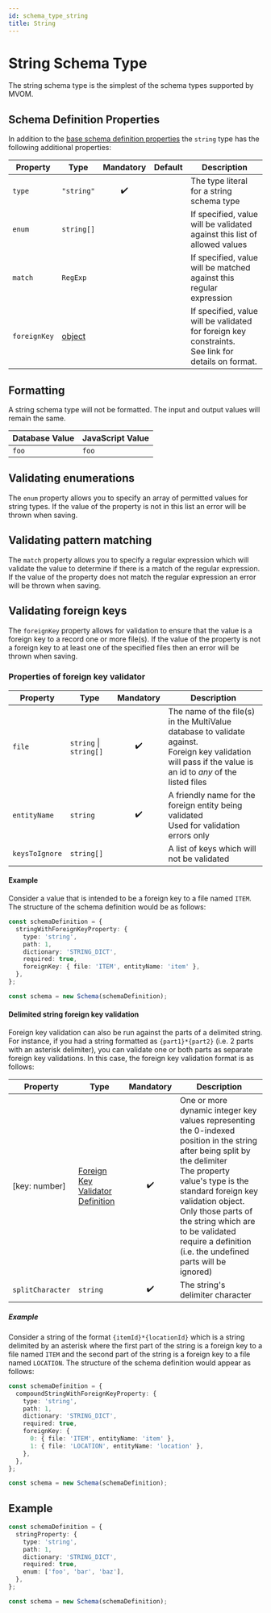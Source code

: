 ```yaml
---
id: schema_type_string
title: String
---
```


# String Schema Type

The string schema type is the simplest of the schema types supported by MVOM.

## Schema Definition Properties

In addition to the [base schema definition properties](../schema_basics#properties-common-to-all-schema-definitions) the `string` type has the following additional properties:

| Property     | Type                               |     Mandatory      | Default | Description                                                                                             |
| ------------ | ---------------------------------- | :----------------: | ------- | ------------------------------------------------------------------------------------------------------- |
| `type`       | `"string"`                         | :heavy_check_mark: |         | The type literal for a string schema type                                                               |
| `enum`       | `string[]`                         |                    |         | If specified, value will be validated against this list of allowed values                               |
| `match`      | `RegExp`                           |                    |         | If specified, value will be matched against this regular expression                                     |
| `foreignKey` | [object](#validating-foreign-keys) |                    |         | If specified, value will be validated for foreign key constraints.<br/> See link for details on format. |

## Formatting

A string schema type will not be formatted. The input and output values will remain the same.

| Database Value | JavaScript Value |
| -------------- | ---------------- |
| `foo`          | `foo`            |

## Validating enumerations

The `enum` property allows you to specify an array of permitted values for string types. If the value of the property is not in this list an error will be thrown when saving.

## Validating pattern matching

The `match` property allows you to specify a regular expression which will validate the value to determine if there is a match of the regular expression. If the value of the property does not match the regular expression an error will be thrown when saving.

## Validating foreign keys

The `foreignKey` property allows for validation to ensure that the value is a foreign key to a record one or more file(s). If the value of the property is not a foreign key to at least one of the specified files then an error will be thrown when saving.

### Properties of foreign key validator

| Property       | Type                   |     Mandatory      | Description                                                                                                                                                     |
| -------------- | ---------------------- | :----------------: | --------------------------------------------------------------------------------------------------------------------------------------------------------------- |
| `file`         | `string` \| `string[]` | :heavy_check_mark: | The name of the file(s) in the MultiValue database to validate against.<br/>Foreign key validation will pass if the value is an id to _any_ of the listed files |
| `entityName`   | `string`               | :heavy_check_mark: | A friendly name for the foreign entity being validated<br/>Used for validation errors only                                                                      |
| `keysToIgnore` | `string[]`             |                    | A list of keys which will not be validated                                                                                                                      |

#### Example

Consider a value that is intended to be a foreign key to a file named `ITEM`. The structure of the schema definition would be as follows:

```ts
const schemaDefinition = {
  stringWithForeignKeyProperty: {
    type: 'string',
    path: 1,
    dictionary: 'STRING_DICT',
    required: true,
    foreignKey: { file: 'ITEM', entityName: 'item' },
  },
};

const schema = new Schema(schemaDefinition);
```

#### Delimited string foreign key validation

Foreign key validation can also be run against the parts of a delimited string. For instance, if you had a string formatted as `{part1}*{part2}` (i.e. 2 parts with an asterisk delimiter), you can validate one or both parts as separate foreign key validations. In this case, the foreign key validation format is as follows:

| Property         | Type                                                                     |     Mandatory      | Description                                                                                                                                                                                                                                                                                                                           |
| ---------------- | ------------------------------------------------------------------------ | :----------------: | ------------------------------------------------------------------------------------------------------------------------------------------------------------------------------------------------------------------------------------------------------------------------------------------------------------------------------------- |
| [key: number]    | [Foreign Key Validator Definition](#properties-of-foreign-key-validator) | :heavy_check_mark: | One or more dynamic integer key values representing the 0-indexed position in the string after being split by the delimiter<br/>The property value's type is the standard foreign key validation object.<br/>Only those parts of the string which are to be validated require a definition (i.e. the undefined parts will be ignored) |
| `splitCharacter` | `string`                                                                 | :heavy_check_mark: | The string's delimiter character                                                                                                                                                                                                                                                                                                      |

##### Example

Consider a string of the format `{itemId}*{locationId}` which is a string delimited by an asterisk where the first part of the string is a foreign key to a file named `ITEM` and the second part of the string is a foreign key to a file named `LOCATION`. The structure of the schema definition would appear as follows:

```ts
const schemaDefinition = {
  compoundStringWithForeignKeyProperty: {
    type: 'string',
    path: 1,
    dictionary: 'STRING_DICT',
    required: true,
    foreignKey: {
      0: { file: 'ITEM', entityName: 'item' },
      1: { file: 'LOCATION', entityName: 'location' },
    },
  },
};

const schema = new Schema(schemaDefinition);
```

## Example

```ts
const schemaDefinition = {
  stringProperty: {
    type: 'string',
    path: 1,
    dictionary: 'STRING_DICT',
    required: true,
    enum: ['foo', 'bar', 'baz'],
  },
};

const schema = new Schema(schemaDefinition);
```
